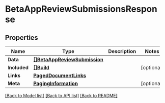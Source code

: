 # BetaAppReviewSubmissionsResponse

## Properties

Name | Type | Description | Notes
------------ | ------------- | ------------- | -------------
**Data** | [**[]BetaAppReviewSubmission**](BetaAppReviewSubmission.md) |  | 
**Included** | [**[]Build**](Build.md) |  | [optional] 
**Links** | [**PagedDocumentLinks**](PagedDocumentLinks.md) |  | 
**Meta** | [**PagingInformation**](PagingInformation.md) |  | [optional] 

[[Back to Model list]](../README.md#documentation-for-models) [[Back to API list]](../README.md#documentation-for-api-endpoints) [[Back to README]](../README.md)


